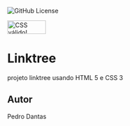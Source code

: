 ![GitHub License](https://img.shields.io/github/license/phdantass/linktree?style=for-the-badge)

<p>
    <a href="https://jigsaw.w3.org/css-validator/check/referer">
        <img style="border:0;width:88px;height:31px"
            src="https://jigsaw.w3.org/css-validator/images/vcss"
            alt="CSS válido!" />
    </a>
</p>


# Linktree

projeto linktree usando HTML 5 e CSS 3

## Autor
Pedro Dantas
